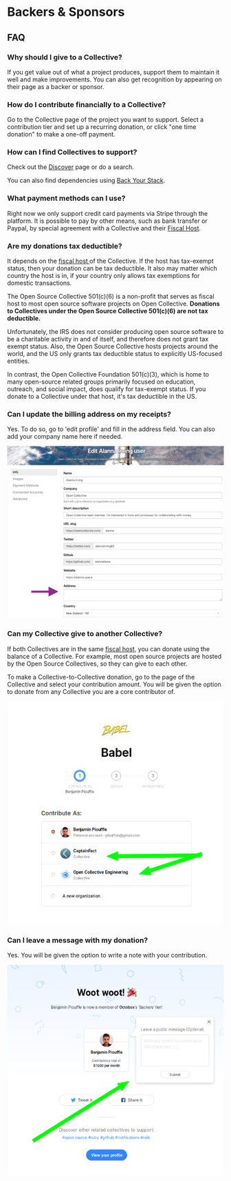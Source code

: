 # Backers & Sponsors

## FAQ

### Why should I give to a Collective?

If you get value out of what a project produces, support them to maintain it well and make improvements. You can also get recognition by appearing on their page as a backer or sponsor.

### How do I contribute financially to a Collective?

Go to the Collective page of the project you want to support. Select a contribution tier and set up a recurring donation, or click "one time donation" to make a one-off payment.

### How can I find Collectives to support?

Check out the [Discover](https://opencollective.com/discover) page or do a search.

You can also find dependencies using [Back Your Stack](https://backyourstack.com/).

### What payment methods can I use?

Right now we only support credit card payments via Stripe through the platform. It is possible to pay by other means, such as bank transfer or Paypal, by special agreement with a Collective and their [Fiscal Host](../hosts/).

### Are my donations tax deductible? 

It depends on the [fiscal host ](../hosts/)of the Collective. If the host has tax-exempt status, then your donation can be tax deductible. It also may matter which country the host is in, if your country only allows tax exemptions for domestic transactions.

The Open Source Collective 501\(c\)\(6\) is a non-profit that serves as fiscal host to most open source software projects on Open Collective. **Donations to Collectives under the Open Source Collective 501\(c\)\(6\) are not tax deductible.**

Unfortunately, the IRS does not consider producing open source software to be a charitable activity in and of itself, and therefore does not grant tax exempt status. Also, the Open Source Collective hosts projects around the world, and the US only grants tax deductible status to explicitly US-focused entities.  

In contrast, the Open Collective Foundation 501\(c\)\(3\), which is home to many open-source related groups primarily focused on education, outreach, and social impact, does qualify for tax-exempt status. If you donate to a Collective under that host, it's tax deductible in the US.

### Can I update the billing address on my receipts?

Yes. To do so, go to 'edit profile' and fill in the address field. You can also add your company name here if needed.

![](../.gitbook/assets/screen-shot-2019-04-15-at-1.24.52-pm.png)

### Can my Collective give to another Collective?

If both Collectives are in the same [fiscal host](../hosts/), you can donate using the balance of a Collective. For example, most open source projects are hosted by the Open Source Collectives, so they can give to each other.

To make a Collective-to-Collective donation, go to the page of the Collective and select your contribution amount. You will be given the option to donate from any Collective you are a core contributor of. 

![](../.gitbook/assets/image-2.png)

### Can I leave a message with my donation?

Yes. You will be given the option to write a note with your contribution.

![](../.gitbook/assets/image-3.png)

